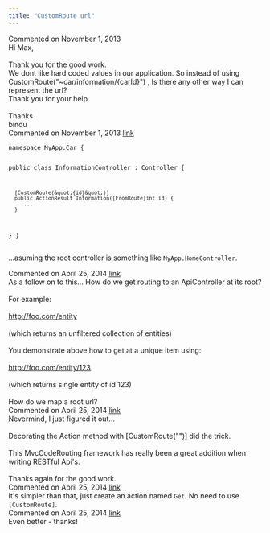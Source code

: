 ```yaml
---
title: "CustomRoute url"
---
```

<div id="post1116464" class="discussion-comment op">
   <div class="discussion-header">Commented on 
      <time datetime="2013-11-01T03:40:35.453-07:00" title="2013-11-01T03:40:35.453-07:00">November 1, 2013</time>
   </div>
   <div class="discussion-message">Hi Max,<br />
<br />
   Thank you for the good work.<br />
We dont like hard coded values in our application. So instead of using <br />
CustomRoute(&quot;~car/information/{carId}&quot;) , Is there any other way I can represent the url?<br />
Thank you for your help<br />
<br />
Thanks<br />
bindu<br />
</div>
</div>
<div id="post1116527" class="discussion-comment">
   <div class="discussion-header">Commented on 
      <time datetime="2013-11-01T07:17:58.877-07:00" title="2013-11-01T07:17:58.877-07:00">November 1, 2013</time> <a href="#post1116527" class="post-link">link</a></div>
   <div class="discussion-message"><pre><code>namespace MyApp.Car {

   public class InformationController : Controller {
   
      [CustomRoute(&quot;{id}&quot;)]
      public ActionResult Information([FromRoute]int id) {
         ...
      }
   }
}</code></pre>

...asuming the root controller is something like <code>MyApp.HomeController</code>.<br />
</div>
</div>
<div id="post1238104" class="discussion-comment">
   <div class="discussion-header">Commented on 
      <time datetime="2014-04-25T10:24:52.533-07:00" title="2014-04-25T10:24:52.533-07:00">April 25, 2014</time> <a href="#post1238104" class="post-link">link</a></div>
   <div class="discussion-message">As a follow on to this... How do we get routing to an ApiController at its root?<br />
<br />
For example:<br />
<br />
<a href="http://foo.com/entity" rel="nofollow">http://foo.com/entity</a> <br />
<br />
(which returns an unfiltered collection of entities)<br />
<br />
You demonstrate above how to get at a unique item using:<br />
<br />
<a href="http://foo.com/entity/123" rel="nofollow">http://foo.com/entity/123</a><br />
<br />
(which returns single entity of id 123)<br />
<br />
How do we map a root url?<br />
</div>
</div>
<div id="post1238119" class="discussion-comment">
   <div class="discussion-header">Commented on 
      <time datetime="2014-04-25T10:46:38.107-07:00" title="2014-04-25T10:46:38.107-07:00">April 25, 2014</time> <a href="#post1238119" class="post-link">link</a></div>
   <div class="discussion-message">Nevermind, I just figured it out...<br />
<br />
Decorating the Action method with [CustomRoute(&quot;&quot;)] did the trick.<br />
<br />
This MvcCodeRouting framework has really been a great addition when writing RESTful Api's.<br />
<br />
Thanks again for the good work.<br />
</div>
</div>
<div id="post1238127" class="discussion-comment">
   <div class="discussion-header">Commented on 
      <time datetime="2014-04-25T11:05:49.77-07:00" title="2014-04-25T11:05:49.77-07:00">April 25, 2014</time> <a href="#post1238127" class="post-link">link</a></div>
   <div class="discussion-message">It's simpler than that, just create an action named <code>Get</code>. No need to use <code>[CustomRoute]</code>.<br />
</div>
</div>
<div id="post1238158" class="discussion-comment">
   <div class="discussion-header">Commented on 
      <time datetime="2014-04-25T12:42:38.833-07:00" title="2014-04-25T12:42:38.833-07:00">April 25, 2014</time> <a href="#post1238158" class="post-link">link</a></div>
   <div class="discussion-message">Even better - thanks!<br />
</div>
</div>